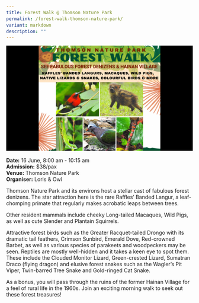 ```yaml
---
title: Forest Walk @ Thomson Nature Park
permalink: /forest-walk-thomson-nature-park/
variant: markdown
description: ""
---
```

![Forest_Walk_Thomson_Nature_Park](/images/Tours/Forest_Walk___Thomson_Nature_Park.png)

**Date:** 16 June, 8:00 am - 10:15 am  <br> 
**Admission:** $38/pax <br> 
**Venue:** Thomson Nature Park <br> 
**Organiser:** Loris &amp; Owl  

Thomson Nature Park and its environs host a stellar cast of fabulous forest denizens. The star attraction here is the rare Raffles’ Banded Langur, a leaf-chomping primate that regularly makes acrobatic leaps between trees.

Other resident mammals include cheeky Long-tailed Macaques, Wild Pigs, as well as cute Slender and Plantain Squirrels.

Attractive forest birds such as the Greater Racquet-tailed Drongo with its dramatic tail feathers, Crimson Sunbird, Emerald Dove, Red-crowned Barbet, as well as various species of parakeets and woodpeckers may be seen. Reptiles are mostly well-hidden and it takes a keen eye to spot them. These include the Clouded Monitor Lizard, Green-crested Lizard, Sumatran Draco (flying dragon) and elusive forest snakes such as the Wagler’s Pit Viper, Twin-barred Tree Snake and Gold-ringed Cat Snake.

As a bonus, you will pass through the ruins of the former Hainan Village for a feel of rural life in the 1960s. Join an exciting morning walk to seek out these forest treasures!

 

<a target="_blank" class="btn-link" href="https://lorisowl.wordpress.com/forest-walk-thomson-nature-park/"><img src="/images/gogreensg_website-32.png"></a> 

 

<style> 
.btn-link { 
display: none; 
} 

a.btn-link[target="_blank"]:after { 
display: none; 
} 

.btn-link > img { 
width: 100%; 
} 
</style>